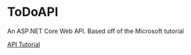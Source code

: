# ToDoAPI
An ASP.NET Core Web API. Based off of the Microsoft tutorial 

[API Tutorial](https://docs.microsoft.com/en-us/aspnet/core/tutorials/web-api-vsc?view=aspnetcore-2.1)
